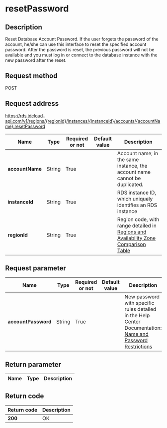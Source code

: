 # resetPassword


## Description
Reset Database Account Password. If the user forgets the password of the account, he/she can use this interface to reset the specified account password. After the password is reset, the previous password will not be available and you must log in or connect to the database instance with the new password after the reset.

## Request method
POST

## Request address
https://rds.jdcloud-api.com/v1/regions/{regionId}/instances/{instanceId}/accounts/{accountName}:resetPassword

|Name|Type|Required or not|Default value|Description|
|---|---|---|---|---|
|**accountName**|String|True||Account name; in the same instance, the account name cannot be duplicated.|
|**instanceId**|String|True||RDS instance ID, which uniquely identifies an RDS instance|
|**regionId**|String|True||Region code, with range detailed in [Regions and Availability Zone Comparison Table](../Enum-Definitions/Regions-AZ.md)|

## Request parameter
|Name|Type|Required or not|Default value|Description|
|---|---|---|---|---|
|**accountPassword**|String|True||New password with specific rules detailed in the Help Center Documentation: [Name and Password Restrictions](../../../documentation/Cloud-Database-and-Cache/RDS/Introduction/Restrictions/SQLServer-Restrictions.md)|


## Return parameter
|Name|Type|Description|
|---|---|---|



## Return code
|Return code|Description|
|---|---|
|**200**|OK|
